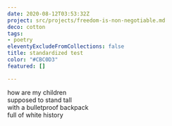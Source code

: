 ```yaml
---
date: 2020-08-12T03:53:32Z
project: src/projects/freedom-is-non-negotiable.md
deco: cotton
tags:
- poetry
eleventyExcludeFromCollections: false
title: standardized test
color: "#CBC0D3"
featured: []

---
```

how are my children  
supposed to stand tall  
with a bulletproof backpack  
full of white history
